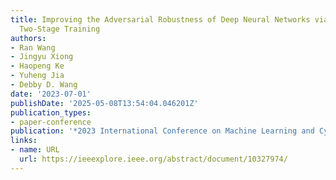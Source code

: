 ```yaml
---
title: Improving the Adversarial Robustness of Deep Neural Networks via Efficient
  Two-Stage Training
authors:
- Ran Wang
- Jingyu Xiong
- Haopeng Ke
- Yuheng Jia
- Debby D. Wang
date: '2023-07-01'
publishDate: '2025-05-08T13:54:04.046201Z'
publication_types:
- paper-conference
publication: '*2023 International Conference on Machine Learning and Cybernetics (ICMLC)*'
links:
- name: URL
  url: https://ieeexplore.ieee.org/abstract/document/10327974/
---
```

